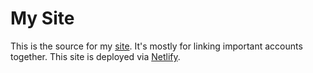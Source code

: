 My Site
=======
This is the source for my [site][Site]. It's mostly for linking important accounts together. This site is deployed via [Netlify][Netlify].  

[Site]: http://www.ckridgway.com/ "Chris Ridgway's Blog"
[Netlify]: https://netlify.com "Netlify"